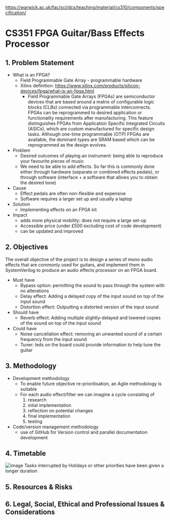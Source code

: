 https://warwick.ac.uk/fac/sci/dcs/teaching/material/cs310/components/specification/

# CS351 FPGA Guitar/Bass Effects Processor

## 1. Problem Statement
  * What is an FPGA?
    - Field Programmable Gate Array - programmable hardware
    - Xilinx definition: https://www.xilinx.com/products/silicon-devices/fpga/what-is-an-fpga.html
      - Field Programmable Gate Arrays (FPGAs) are semiconductor devices that are based around a matrix of configurable logic blocks (CLBs) connected via programmable interconnects. FPGAs can be reprogrammed to desired application or functionality requirements after manufacturing. This feature distinguishes FPGAs from Application Specific Integrated Circuits (ASICs), which are custom manufactured for specific design tasks. Although one-time programmable (OTP) FPGAs are available, the dominant types are SRAM based which can be reprogrammed as the design evolves.
  * Problem
    - Desired outcomes of playing an instrument: being able to reproduce your favourite pieces of music
    - We need to be able to add effects. So far this is commonly done either through hardware (separate or combined effects pedals), or through software (interface + a software that allows you to obtain the desired tone)
  * Cause
    - Effect pedals are often non-flexible and expensive
    - Software requires a larger set up and usually a laptop
  * Solution
    - Implementing effects on an FPGA kit
  * Impact
    - adds more physical mobility: does not require a large set-up
    - Accessible price (under £500 excluding cost of code development)
    - can be updated and improved
   
## 2. Objectives
The overall objective of the project is to design a series of mono audio effects that are commonly used for guitars, and implement them in SystemVerilog to produce an audio effects processor on an FPGA board.
  * Must have
    - Bypass option: permitting the sound to pass through the system with no alterations
    - Delay effect: Adding a delayed copy of the input sound on top of the input sound
    - Distortion effect: Outputting a distorted version of the input sound
  * Should have
    - Reverb effect: Adding multiple slightly-delayed and lowered copies of the sound on top of the input sound
  * Could have
    - Noise cancellation effect: removing an unwanted sound of a certain frequency from the input sound
    - Tuner: leds on the board could provide information to help tune the guitar

## 3. Methodology
 * Development methodology
   - To enable future objective re-prioritisation, an Agile methodology is suitable
   - For each audio effect/filter we can imagine a cycle consisting of
      1. research
      2. intial implementation
      3. reflection on potential changes
      4. final implementation
      5. testing
 * Code/version management methodology
   - use of GitHub for Version control and parallel documentation development

## 4. Timetable
![image](https://github.com/alex-florescu/CS351/assets/97969710/daf7c321-5390-4946-b1ae-149fc0fb9830)
Tasks interrupted by Holidays or other priorities have been given a longer duration
## 5. Resources & Risks

## 6. Legal, Social, Ethical and Professional Issues & Considerations
